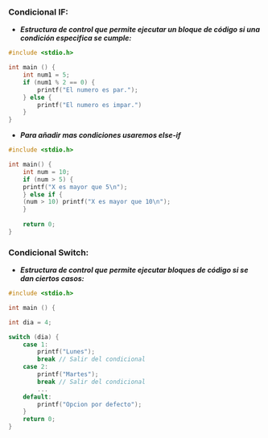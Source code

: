 ### Condicional IF:
- ***Estructura de control que permite ejecutar un bloque de código si una condición especifica se cumple:***
```c
#include <stdio.h>

int main () {
	int num1 = 5;
	if (num1 % 2 == 0) {
		printf("El numero es par.");
	} else {
		printf("El numero es impar.")
	}
}
```

- ***Para añadir mas condiciones usaremos else-if***

```c
#include <stdio.h>

int main() {
    int num = 10;
    if (num > 5) {
    printf("X es mayor que 5\n");
    } else if { 
    (num > 10) printf("X es mayor que 10\n");
    }
    
    return 0;
}
```

### Condicional Switch:
- ***Estructura de control que permite ejecutar bloques de código si se dan ciertos casos:***

```c
#include <stdio.h>

int main () {

int dia = 4;

switch (dia) {
	case 1:
		printf("Lunes");
		break // Salir del condicional
	case 2:	
		printf("Martes");
		break // Salir del condicional
		...
	default:
		printf("Opcion por defecto");
	}
	return 0;
}
```

